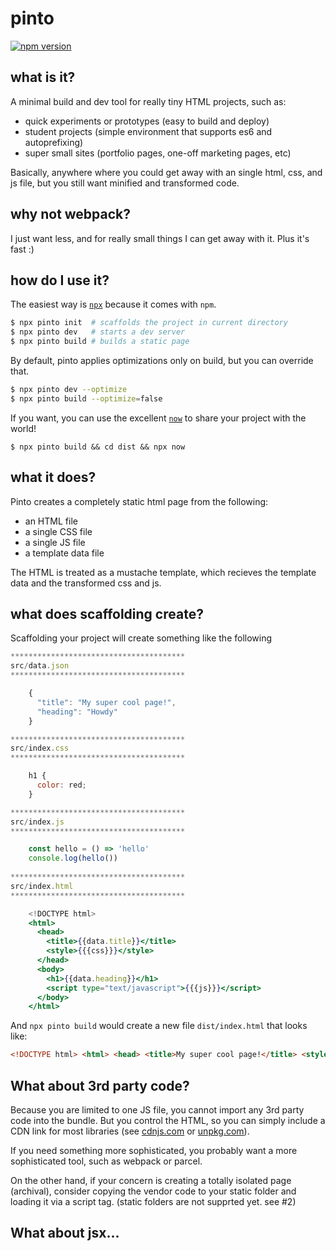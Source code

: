 # pinto

[![npm version](https://badge.fury.io/js/pinto.svg)](https://badge.fury.io/js/pinto)

## what is it?

A minimal build and dev tool for really tiny HTML projects, such as:

* quick experiments or prototypes (easy to build and deploy)
* student projects (simple environment that supports es6 and autoprefixing)
* super small sites (portfolio pages, one-off marketing pages, etc)

Basically, anywhere where you could get away with an single html, css, and js file, but you still want minified and transformed code.

## why not webpack?

I just want less, and for really small things I can get away with it. Plus it's fast :)

## how do I use it?

The easiest way is [`npx`](https://www.npmjs.com/package/npx) because it comes with `npm`.

```bash
$ npx pinto init  # scaffolds the project in current directory
$ npx pinto dev   # starts a dev server
$ npx pinto build # builds a static page
```

By default, pinto applies optimizations only on build, but you can override that.

```bash
$ npx pinto dev --optimize
$ npx pinto build --optimize=false
```

If you want, you can use the excellent [`now`](https://zeit.co/now) to share your project with the world!

```
$ npx pinto build && cd dist && npx now
```

## what it does?

Pinto creates a completely static html page from the following:

* an HTML file
* a single CSS file
* a single JS file
* a template data file

The HTML is treated as a mustache template, which recieves
the template data and the transformed css and js.

## what does scaffolding create?

Scaffolding your project will create something like the following

```jsx
***************************************
src/data.json
***************************************

    {
      "title": "My super cool page!",
      "heading": "Howdy"
    }

***************************************
src/index.css
***************************************

    h1 {
      color: red;
    }

***************************************
src/index.js
***************************************

    const hello = () => 'hello'
    console.log(hello())
    
***************************************
src/index.html
***************************************

    <!DOCTYPE html>
    <html>
      <head>
        <title>{{data.title}}</title>
        <style>{{{css}}}</style>
      </head>
      <body>
        <h1>{{data.heading}}</h1>
        <script type="text/javascript">{{{js}}}</script>
      </body>
    </html>
```

And `npx pinto build` would create a new file `dist/index.html` that looks like:

```html
<!DOCTYPE html> <html> <head> <title>My super cool page!</title> <style type="text/css">body{border:1px solid red}</style> </head> <body> <h1>Howdy</h1> <script type="text/javascript">var hello=function(){return"hello"};console.log(hello());</script> </body> </html>
```

## What about 3rd party code?

Because you are limited to one JS file, you cannot import any 3rd party code into the bundle.
But you control the HTML, so you can simply include a CDN link for most libraries (see [cdnjs.com](https://cdnjs.com/) or [unpkg.com](https://unpkg.com)).

If you need something more sophisticated, you probably want a more sophisticated tool, such as webpack or parcel.

On the other hand, if your concern is creating a totally isolated page (archival), consider copying the vendor code to your static folder and loading it via a script tag. (static folders are not supprted yet. see #2)

## What about jsx...
